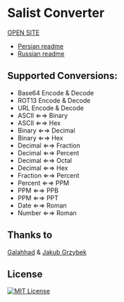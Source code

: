 
# Salist Converter

[OPEN SITE]()

- [Persian readme](https://github.com/sl-HapY/Salist-Converter/blob/main/FAreadme.md) 
- [Russian readme](https://github.com/sl-HapY/Salist-Converter/blob/main/RUreadme.md)
  
## Supported Conversions:

- Base64 Encode & Decode
- ROT13 Encode & Decode
- URL Encode & Decode
- ASCII ⇐⇒ Binary
- ASCII ⇐⇒ Hex
- Binary ⇐⇒ Decimal
- Binary ⇐⇒ Hex
- Decimal ⇐⇒ Fraction
- Decimal ⇐⇒ Percent
- Decimal ⇐⇒ Octal
- Decimal ⇐⇒ Hex
- Fraction ⇐⇒ Percent
- Percent ⇐⇒ PPM
- PPM ⇐⇒ PPB
- PPM ⇐⇒ PPT
- Date ⇐⇒ Roman
- Number ⇐⇒ Roman




## Thanks to

[Galahhad](https://github.com/Galahhad) & 
[Jakub Grzybek](https://github.com/00Kubi)


## License


[![MIT License](https://img.shields.io/badge/License-MIT-green.svg)](https://choosealicense.com/licenses/mit/)
